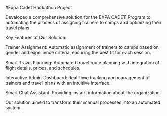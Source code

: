 #Expa Cadet Hackathon Project

Developed a comprehensive solution for the EXPA CADET Program to automating the process of assigning trainers to camps and optimizing their travel plans.

Key Features of Our Solution:

Trainer Assignment: Automatic assignment of trainers to camps based on gender and experience criteria, ensuring the best fit for each session.

Smart Travel Planning: Automated travel route planning with integration of flight details, prices, and schedules.

Interactive Admin Dashboard: Real-time tracking and management of trainers and travel plans with an intuitive interface.

Smart Chat Assistant: Providing instant information about the organization.

Our solution aimed to transform their manual processes into an automated system.
